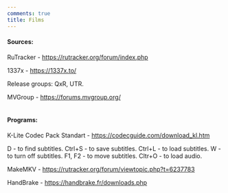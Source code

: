 ```yaml
---
comments: true
title: Films
---
```


#### Sources:

RuTracker - <https://rutracker.org/forum/index.php>

1337x - <https://1337x.to/>

Release groups: QxR, UTR.

MVGroup - <https://forums.mvgroup.org/>
<br><br>

#### Programs:

K-Lite Codec Pack Standart - <https://codecguide.com/download_kl.htm>

D - to find subtitles. Ctrl+S - to save subtitles. Ctrl+L - to load subtitles. W - to turn off subtitles. F1, F2 - to move subtitles. Cltr+O - to load audio.

MakeMKV - <https://rutracker.org/forum/viewtopic.php?t=6237783>

HandBrake - <https://handbrake.fr/downloads.php>